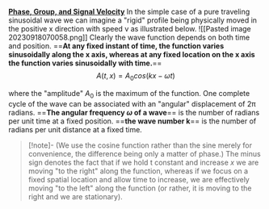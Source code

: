 [**Phase, Group, and Signal Velocity**](https://www.mathpages.com/home/kmath210/kmath210.htm)
In the simple case of a pure traveling sinusoidal wave we can imagine a "rigid" profile being physically moved in the positive x direction with speed v as illustrated below.
![[Pasted image 20230918070058.png]]
Clearly the wave function depends on both time and position. ==**At any fixed instant of time, the function varies sinusoidally along the x axis, whereas at any fixed location on the x axis the function varies sinusoidally with time.**== 
$$
A(t,x) = A_0cos(kx-\omega t)
$$

where the "amplitude" $A_0$ is the maximum of the function.
One complete cycle of the wave can be associated with an "angular" displacement of 2π radians.
==**The angular frequency $\omega$  of a wave**== is the number of radians per unit time at a fixed position. 
==**the wave number k**== is the number of radians per unit distance at a fixed time. 
>[!note]-
 (We use the cosine function rather than the sine merely for convenience, the difference being only a matter of phase.) 
 The minus sign denotes the fact that if we hold t constant and increase $x$ we are moving "to the right" along the function, whereas if we focus on a fixed spatial location and allow time to increase, we are effectively moving "to the left" along the function (or rather, it is moving to the right and we are stationary).
